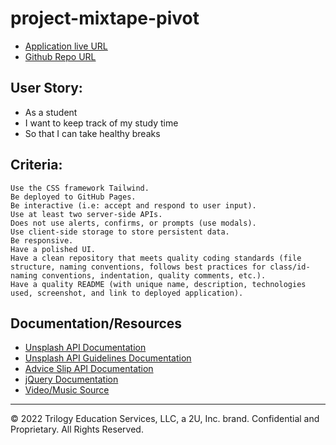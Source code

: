 # project-mixtape-pivot

- [Application live URL](https://dieterichelizabeth.github.io/project-mixtape-pivot/)
- [Github Repo URL](https://github.com/dieterichelizabeth/project-mixtape-pivot)

## User Story:

- As a student
- I want to keep track of my study time
- So that I can take healthy breaks

## Criteria:

```
Use the CSS framework Tailwind.
Be deployed to GitHub Pages.
Be interactive (i.e: accept and respond to user input).
Use at least two server-side APIs.
Does not use alerts, confirms, or prompts (use modals).
Use client-side storage to store persistent data.
Be responsive.
Have a polished UI.
Have a clean repository that meets quality coding standards (file structure, naming conventions, follows best practices for class/id-naming conventions, indentation, quality comments, etc.).
Have a quality README (with unique name, description, technologies used, screenshot, and link to deployed application).
```

## Documentation/Resources

- [Unsplash API Documentation](https://unsplash.com/documentation#search-photos)
- [Unsplash API Guidelines Documentation](https://help.unsplash.com/en/articles/2511245-unsplash-api-guidelines)
- [Advice Slip API Documentation](https://api.adviceslip.com/)
- [jQuery Documentation](https://api.jquery.com/)
- [Video/Music Source](https://www.youtube.com/watch?v=5qap5aO4i9A)

---

© 2022 Trilogy Education Services, LLC, a 2U, Inc. brand. Confidential and Proprietary. All Rights Reserved.
